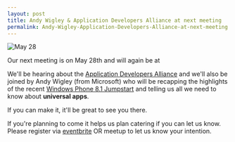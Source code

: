```yaml
---
layout: post
title: Andy Wigley & Application Developers Alliance at next meeting
permalink: Andy-Wigley-Application-Developers-Alliance-at-next-meeting
---
```


![May 28](http://wpug.net/images/London-May28.png)

Our next meeting is on May 28th and will again be at

We'll be hearing about the [Application Developers Alliance](http://appdevelopersalliance.org/) and we'll also be joined by Andy Wigley (from Microsoft) who will be recapping the highlights of the recent [Windows Phone 8.1 Jumpstart](http://channel9.msdn.com/Series/Building-Apps-for-Windows-Phone-8-1) and telling us all we need to know about **universal apps**.

If you can make it, it'll be great to see you there.

If you're planning to come it helps us plan catering if you can let us know. Please register via [eventbrite](http://wpug42.eventbrite.com/) OR meetup to let us know your intention.
